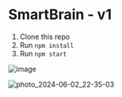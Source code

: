 # SmartBrain - v1

1. Clone this repo
2. Run `npm install`
3. Run `npm start`

![image](https://github.com/IAnderson-rgb/smart-brain-app/assets/60550263/238cc6c4-fb7a-45d2-811f-d0e95ff16736)

![photo_2024-06-02_22-35-03](https://github.com/IAnderson-rgb/smart-brain-app/assets/60550263/7a822c75-e1f7-4601-80c2-0803295bef0d)

